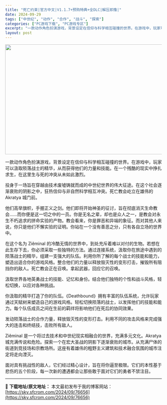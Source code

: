```yaml
---
title: "死亡约束|官方中文|V1.1.7+预购特典+全DLC|解压即撸|"
date: 2024-09-29
tags: ["中世纪", "动作", "合作", "战斗", "探索"]
categories: ["PC游戏下载", "PC游戏专区"]
excerpt: "一款动作角色扮演游戏，背景设定在信仰与科学相互碰撞的世界。在游戏中，玩家可以汲取陨落战士的精华，从而获得他们的力量和技能。在一个残酷的现实中挣扎求生，在这里生与死的冲突从未如此激烈。 投身于一场旨在穿越由技术废墟铸就而成的中世纪世界的伟大征途。在这个社会逐渐衰败的阴影之中，狂热信仰与非自然科学相互冲&hellip;"
layout: post
---
```


<img class="aligncenter size-full wp-image-76645" src="https://sky.sfcrom.com/wp-content/uploads/2024/09/2024092903240764.webp" alt="" width="616" height="353" />

一款动作角色扮演游戏，背景设定在信仰与科学相互碰撞的世界。在游戏中，玩家可以汲取陨落战士的精华，从而获得他们的力量和技能。在一个残酷的现实中挣扎求生，在这里生与死的冲突从未如此激烈。

投身于一场旨在穿越由技术废墟铸就而成的中世纪世界的伟大征途。在这个社会逐渐衰败的阴影之中，狂热信仰与非自然科学相互冲突。死亡教会屹立在雄伟的 Akratya 城门前。

他们高举旗帜，手握正义之剑。他们即将开始神圣的征讨，旨在彻底消灭生命教会……而你便是这一切之中的一员。你是无名之辈，却也是众人之一，是教会对永生不朽追求的拼命实验的产物。教会看来，你是罪恶和异端的象征。而对其他人来说，你只是他们不懈实验的证明。你站在一个没有善恶之分，只有各自立场的世界中。

在这个名为 Ziêminal 的冷酷无情的世界中，到处充斥着难以对付的生物。若想在此生存下去，你必须采取一些独特的方法。通过连接系统，汲取你在旅途中遇到的陨落战士的精华，组建一支强大的队伍。利用你所了解的每个战士的技能和能力，塑造出适合你的游戏风格。整合他们的力量以释放毁灭性的变形打击，摧毁所有阻挡你的敌人。死亡教会正在召唤。拿起武器，回应它的召唤。

汲取世界各地英勇战士的技能、记忆和身份。结合他们独特的个性和战斗风格，轻松切换，以应对各种挑战。

你汲取的精华打造了你的队伍。《Deathbound》拥有丰富的队伍系统，允许玩家通过天赋树来塑造自己的游戏风格。轻松切换陨落的战士，以发挥他们的技能和能力。每个队伍成员之间在生前的羁绊将影响他们在死后的协同效果。

发动陨落战士的合作力量，释放毁灭性的变形打击。利用不同的攻击风格来完成强大的连击和终结技，击败所有敌人。

Ziêminal 是一个将过去技术和中世纪现实相融合的世界，充满多元文化。Akratya 城充满传说和危险。探索一个在宏大圣战的阴影下逐渐衰败的城市。从充满尸体的街道到竞技场和宗教场所。这座有着雄伟的粗野主义建筑和技术融合氛围的城市注定将走向湮灭。

面对具有挑战性的敌人，它们经过精心设计，旨在将你逼至极限。它们的本性基于悲伤的五个阶段，每一次新的遭遇都会让那些敢于面对它们的勇者不禁注目。

---
📖 **下载地址/原文地址：** 本文最初发布于我的博客网站：[https://sky.sfcrom.com/2024/09/76656](https://sky.sfcrom.com/2024/09/76656)
